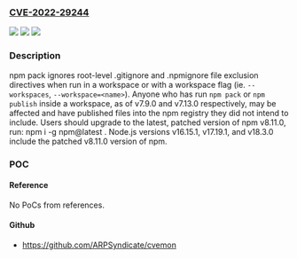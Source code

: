 ### [CVE-2022-29244](https://cve.mitre.org/cgi-bin/cvename.cgi?name=CVE-2022-29244)
![](https://img.shields.io/static/v1?label=Product&message=npm&color=blue)
![](https://img.shields.io/static/v1?label=Version&message=n%2Fa&color=blue)
![](https://img.shields.io/static/v1?label=Vulnerability&message=CWE-200%20Information%20Exposure&color=brighgreen)

### Description

npm pack ignores root-level .gitignore and .npmignore file exclusion directives when run in a workspace or with a workspace flag (ie. `--workspaces`, `--workspace=<name>`). Anyone who has run `npm pack` or `npm publish` inside a workspace, as of v7.9.0 and v7.13.0 respectively, may be affected and have published files into the npm registry they did not intend to include. Users should upgrade to the latest, patched version of npm v8.11.0, run: npm i -g npm@latest . Node.js versions v16.15.1, v17.19.1, and v18.3.0 include the patched v8.11.0 version of npm.

### POC

#### Reference
No PoCs from references.

#### Github
- https://github.com/ARPSyndicate/cvemon

